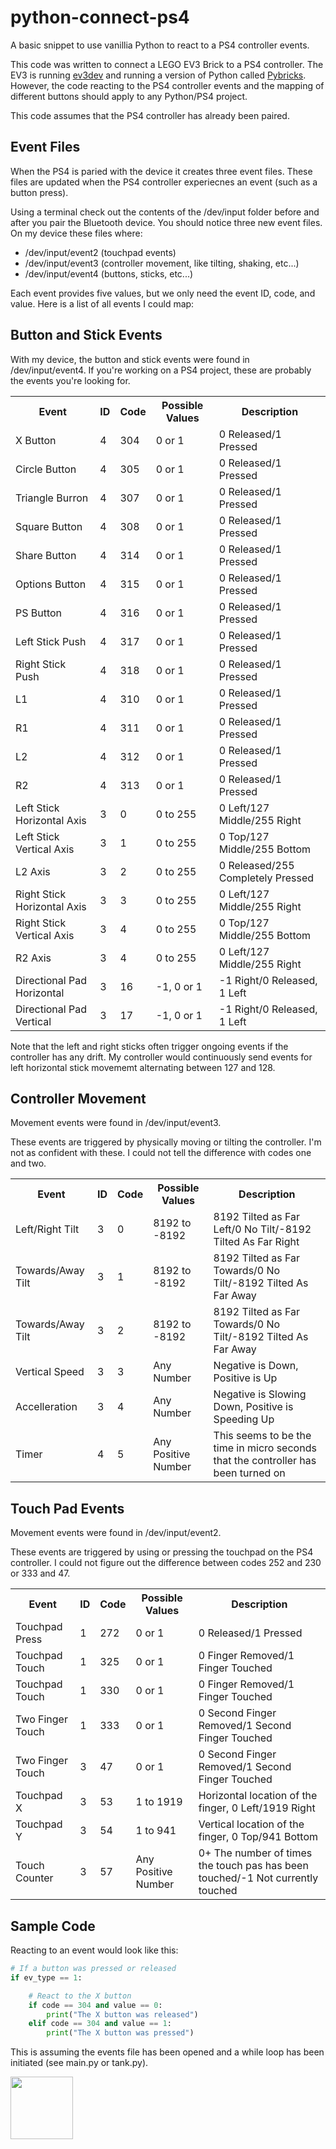 # python-connect-ps4
A basic snippet to use vanillia Python to react to a PS4 controller events.

This code was written to connect a LEGO EV3 Brick to a PS4 controller. The EV3 is running [ev3dev](https://www.ev3dev.org/) and running a version of Python called [Pybricks](https://github.com/pybricks/pybricks-micropython). However, the code reacting to the PS4 controller events and the mapping of different buttons should apply to any Python/PS4 project.

This code assumes that the PS4 controller has already been paired. 

## Event Files
When the PS4 is paried with the device it creates three event files. These files are updated when the PS4 controller experiecnes an event (such as a button press). 

Using a terminal check out the contents of the /dev/input folder before and after you pair the Bluetooth device. You should notice three new event files. On my device these files where:

* /dev/input/event2 (touchpad events)
* /dev/input/event3 (controller movement, like tilting, shaking, etc...)
* /dev/input/event4 (buttons, sticks, etc...)

Each event provides five values, but we only need the event ID, code, and value. Here is a list of all events I could map:

## Button and Stick Events

With my device, the button and stick events were found in /dev/input/event4. If you're working on a PS4 project, these are probably the events you're looking for.

<table>
<tr><th>Event</th><th>ID</th><th>Code</th><th>Possible Values</th><th>Description</th></tr>
<tr><td>X Button</td><td>4</td><td>304</td><td>0 or 1</td><td>0 Released/1 Pressed</td></tr>
<tr><td>Circle Button</td><td>4</td><td>305</td><td>0 or 1</td><td>0 Released/1 Pressed</td></tr>
<tr><td>Triangle Burron</td><td>4</td><td>307</td><td>0 or 1</td><td>0 Released/1 Pressed</td></tr>
<tr><td>Square Button</td><td>4</td><td>308</td><td>0 or 1</td><td>0 Released/1 Pressed</td></tr>
<tr><td>Share Button</td><td>4</td><td>314</td><td>0 or 1</td><td>0 Released/1 Pressed</td></tr>
<tr><td>Options Button</td><td>4</td><td>315</td><td>0 or 1</td><td>0 Released/1 Pressed</td></tr>
<tr><td>PS Button</td><td>4</td><td>316</td><td>0 or 1</td><td>0 Released/1 Pressed</td></tr>
<tr><td>Left Stick Push</td><td>4</td><td>317</td><td>0 or 1</td><td>0 Released/1 Pressed</td></tr>
<tr><td>Right Stick Push</td><td>4</td><td>318</td><td>0 or 1</td><td>0 Released/1 Pressed</td></tr>
<tr><td>L1</td><td>4</td><td>310</td><td>0 or 1</td><td>0 Released/1 Pressed</td></tr>
<tr><td>R1</td><td>4</td><td>311</td><td>0 or 1</td><td>0 Released/1 Pressed</td></tr>
<tr><td>L2</td><td>4</td><td>312</td><td>0 or 1</td><td>0 Released/1 Pressed</td></tr>
<tr><td>R2</td><td>4</td><td>313</td><td>0 or 1</td><td>0 Released/1 Pressed</td></tr>
<tr><td>Left Stick Horizontal Axis</td><td>3</td><td>0</td><td>0 to 255</td><td>0 Left/127 Middle/255 Right</td></tr>
<tr><td>Left Stick Vertical Axis</td><td>3</td><td>1</td><td>0 to 255</td><td>0 Top/127 Middle/255 Bottom</td></tr>
<tr><td>L2 Axis</td><td>3</td><td>2</td><td>0 to 255</td><td>0 Released/255 Completely Pressed</td></tr>
<tr><td>Right Stick Horizontal Axis</td><td>3</td><td>3</td><td>0 to 255</td><td>0 Left/127 Middle/255 Right</td></tr>
<tr><td>Right Stick Vertical Axis</td><td>3</td><td>4</td><td>0 to 255</td><td>0 Top/127 Middle/255 Bottom</td></tr>
<tr><td>R2 Axis</td><td>3</td><td>4</td><td>0 to 255</td><td>0 Left/127 Middle/255 Right</td></tr>
<tr><td>Directional Pad Horizontal</td><td>3</td><td>16</td><td>-1, 0 or 1</td><td>-1 Right/0 Released, 1 Left</td></tr>
<tr><td>Directional Pad Vertical</td><td>3</td><td>17</td><td>-1, 0 or 1</td><td>-1 Right/0 Released, 1 Left</td></tr>
</table>

Note that the left and right sticks often trigger ongoing events if the controller has any drift. My controller would continuously send events for left horizontal stick movememt alternating between 127 and 128. 

## Controller Movement

Movement events were found in /dev/input/event3.

These events are triggered by physically moving or tilting the controller. I'm not as confident with these. I could not tell the difference with codes one and two. 

<table>
<tr><th>Event</th><th>ID</th><th>Code</th><th>Possible Values</th><th>Description</th></tr>
<tr><td>Left/Right Tilt</td><td>3</td><td>0</td><td>8192 to -8192</td><td>8192 Tilted as Far Left/0 No Tilt/-8192 Tilted As Far Right</td></tr>
<tr><td>Towards/Away Tilt</td><td>3</td><td>1</td><td>8192 to -8192</td><td>8192 Tilted as Far Towards/0 No Tilt/-8192 Tilted As Far Away</td></tr>
<tr><td>Towards/Away Tilt</td><td>3</td><td>2</td><td>8192 to -8192</td><td>8192 Tilted as Far Towards/0 No Tilt/-8192 Tilted As Far Away</td></tr>
<tr><td>Vertical Speed</td><td>3</td><td>3</td><td>Any Number</td><td>Negative is Down, Positive is Up</td></tr>
<tr><td>Accelleration</td><td>3</td><td>4</td><td>Any Number</td><td>Negative is Slowing Down, Positive is Speeding Up</td></tr>
<tr><td>Timer</td><td>4</td><td>5</td><td>Any Positive Number</td><td>This seems to be the time in micro seconds that the controller has been turned on</td></tr>
</table>

## Touch Pad Events

Movement events were found in /dev/input/event2.

These events are triggered by using or pressing the touchpad on the PS4 controller. I could not figure out the difference between codes 252 and 230 or 333 and 47.

<table>
<tr><th>Event</th><th>ID</th><th>Code</th><th>Possible Values</th><th>Description</th></tr>
<tr><td>Touchpad Press</td><td>1</td><td>272</td><td>0 or 1</td><td>0 Released/1 Pressed</td></tr>
<tr><td>Touchpad Touch</td><td>1</td><td>325</td><td>0 or 1</td><td>0 Finger Removed/1 Finger Touched</td></tr>
<tr><td>Touchpad Touch</td><td>1</td><td>330</td><td>0 or 1</td><td>0 Finger Removed/1 Finger Touched</td></tr>
<tr><td>Two Finger Touch</td><td>1</td><td>333</td><td>0 or 1</td><td>0 Second Finger Removed/1 Second Finger Touched</td></tr>
<tr><td>Two Finger Touch</td><td>3</td><td>47</td><td>0 or 1</td><td>0 Second Finger Removed/1 Second Finger Touched</td></tr>
<tr><td>Touchpad X</td><td>3</td><td>53</td><td>1 to 1919</td><td>Horizontal location of the finger, 0 Left/1919 Right</td></tr>
<tr><td>Touchpad Y</td><td>3</td><td>54</td><td>1 to 941</td><td>Vertical location of the finger, 0 Top/941 Bottom</td></tr>
<tr><td>Touch Counter</td><td>3</td><td>57</td><td>Any Positive Number</td><td>0+ The number of times the touch pas has been touched/-1 Not currently touched</td></tr>
</table>

## Sample Code

Reacting to an event would look like this:

```python
# If a button was pressed or released
if ev_type == 1:

    # React to the X button
    if code == 304 and value == 0:
        print("The X button was released")
    elif code == 304 and value == 1:
        print("The X button was pressed")
```

This is assuming the events file has been opened and a while loop has been initiated (see main.py or tank.py).

<a href="https://codeadam.ca">
<img src="https://codeadam.ca/images/code-block.png" width="100">
</a>